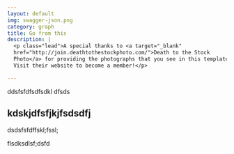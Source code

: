 ```yaml
---
layout: default
img: swagger-json.png
category: graph
title: Go from this
description: |
  <p class="lead">A special thanks to <a target="_blank"
  href="http://join.deathtothestockphoto.com/">Death to the Stock
  Photo</a> for providing the photographs that you see in this template.
  Visit their website to become a member!</p>

---
```


ddsfsfdfsdfsdkl dfsds


## kdskjdfsfjkjfsdsdfj
dsdsfsfdffskl;fssl;

flsdksdlsf;dsfd
